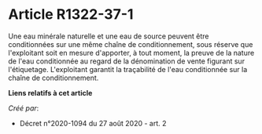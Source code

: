 # Article R1322-37-1 

Une eau minérale naturelle et une eau de source peuvent être conditionnées sur une même chaîne de conditionnement, sous
réserve que l'exploitant soit en mesure d'apporter, à tout moment, la preuve de la nature de l'eau conditionnée au regard de
la dénomination de vente figurant sur l'étiquetage. L'exploitant garantit la traçabilité de l'eau conditionnée sur la chaîne
de conditionnement.

**Liens relatifs à cet article**

_Créé par_:

  - Décret n°2020-1094 du 27 août 2020 - art. 2
